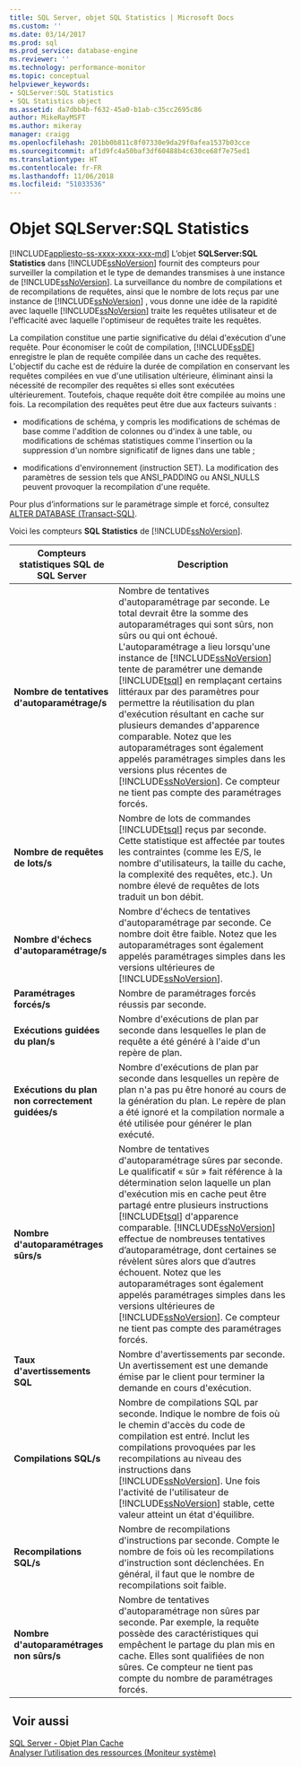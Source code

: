 ```yaml
---
title: SQL Server, objet SQL Statistics | Microsoft Docs
ms.custom: ''
ms.date: 03/14/2017
ms.prod: sql
ms.prod_service: database-engine
ms.reviewer: ''
ms.technology: performance-monitor
ms.topic: conceptual
helpviewer_keywords:
- SQLServer:SQL Statistics
- SQL Statistics object
ms.assetid: da7dbb4b-f632-45a0-b1ab-c35cc2695c86
author: MikeRayMSFT
ms.author: mikeray
manager: craigg
ms.openlocfilehash: 201bb0b811c8f07330e9da29f0afea1537b03cce
ms.sourcegitcommit: af1d9fc4a50baf3df60488b4c630ce68f7e75ed1
ms.translationtype: HT
ms.contentlocale: fr-FR
ms.lasthandoff: 11/06/2018
ms.locfileid: "51033536"
---
```

# <a name="sql-server-sql-statistics-object"></a>Objet SQLServer:SQL Statistics
[!INCLUDE[appliesto-ss-xxxx-xxxx-xxx-md](../../includes/appliesto-ss-xxxx-xxxx-xxx-md.md)]
  L’objet **SQLServer:SQL Statistics** dans [!INCLUDE[ssNoVersion](../../includes/ssnoversion-md.md)] fournit des compteurs pour surveiller la compilation et le type de demandes transmises à une instance de [!INCLUDE[ssNoVersion](../../includes/ssnoversion-md.md)]. La surveillance du nombre de compilations et de recompilations de requêtes, ainsi que le nombre de lots reçus par une instance de [!INCLUDE[ssNoVersion](../../includes/ssnoversion-md.md)] , vous donne une idée de la rapidité avec laquelle [!INCLUDE[ssNoVersion](../../includes/ssnoversion-md.md)] traite les requêtes utilisateur et de l'efficacité avec laquelle l'optimiseur de requêtes traite les requêtes.  
  
 La compilation constitue une partie significative du délai d'exécution d'une requête. Pour économiser le coût de compilation, [!INCLUDE[ssDE](../../includes/ssde-md.md)] enregistre le plan de requête compilée dans un cache des requêtes. L'objectif du cache est de réduire la durée de compilation en conservant les requêtes compilées en vue d'une utilisation ultérieure, éliminant ainsi la nécessité de recompiler des requêtes si elles sont exécutées ultérieurement. Toutefois, chaque requête doit être compilée au moins une fois. La recompilation des requêtes peut être due aux facteurs suivants :  
  
-   modifications de schéma, y compris les modifications de schémas de base comme l'addition de colonnes ou d'index à une table, ou modifications de schémas statistiques comme l'insertion ou la suppression d'un nombre significatif de lignes dans une table ;  
  
-   modifications d'environnement (instruction SET). La modification des paramètres de session tels que ANSI_PADDING ou ANSI_NULLS peuvent provoquer la recompilation d'une requête.  
  
 Pour plus d’informations sur le paramétrage simple et forcé, consultez [ALTER DATABASE &#40;Transact-SQL&#41;](../../t-sql/statements/alter-database-transact-sql.md).  
  
 Voici les compteurs **SQL Statistics** de [!INCLUDE[ssNoVersion](../../includes/ssnoversion-md.md)].  
  
|Compteurs statistiques SQL de SQL Server|Description|  
|----------------------------------------|-----------------|  
|**Nombre de tentatives d'autoparamétrage/s**|Nombre de tentatives d'autoparamétrage par seconde. Le total devrait être la somme des autoparamétrages qui sont sûrs, non sûrs ou qui ont échoué. L'autoparamétrage a lieu lorsqu'une instance de [!INCLUDE[ssNoVersion](../../includes/ssnoversion-md.md)] tente de paramétrer une demande [!INCLUDE[tsql](../../includes/tsql-md.md)] en remplaçant certains littéraux par des paramètres pour permettre la réutilisation du plan d'exécution résultant en cache sur plusieurs demandes d'apparence comparable. Notez que les autoparamétrages sont également appelés paramétrages simples dans les versions plus récentes de [!INCLUDE[ssNoVersion](../../includes/ssnoversion-md.md)]. Ce compteur ne tient pas compte des paramétrages forcés.|  
|**Nombre de requêtes de lots/s**|Nombre de lots de commandes [!INCLUDE[tsql](../../includes/tsql-md.md)] reçus par seconde. Cette statistique est affectée par toutes les contraintes (comme les E/S, le nombre d'utilisateurs, la taille du cache, la complexité des requêtes, etc.). Un nombre élevé de requêtes de lots traduit un bon débit.|  
|**Nombre d'échecs d'autoparamétrage/s**|Nombre d'échecs de tentatives d'autoparamétrage par seconde. Ce nombre doit être faible. Notez que les autoparamétrages sont également appelés paramétrages simples dans les versions ultérieures de [!INCLUDE[ssNoVersion](../../includes/ssnoversion-md.md)].|  
|**Paramétrages forcés/s**|Nombre de paramétrages forcés réussis par seconde.|  
|**Exécutions guidées du plan/s**|Nombre d'exécutions de plan par seconde dans lesquelles le plan de requête a été généré à l'aide d'un repère de plan.|  
|**Exécutions du plan non correctement guidées/s**|Nombre d'exécutions de plan par seconde dans lesquelles un repère de plan n'a pas pu être honoré au cours de la génération du plan. Le repère de plan a été ignoré et la compilation normale a été utilisée pour générer le plan exécuté.|  
|**Nombre d'autoparamétrages sûrs/s**|Nombre de tentatives d'autoparamétrage sûres par seconde. Le qualificatif « sûr » fait référence à la détermination selon laquelle un plan d'exécution mis en cache peut être partagé entre plusieurs instructions [!INCLUDE[tsql](../../includes/tsql-md.md)] d'apparence comparable. [!INCLUDE[ssNoVersion](../../includes/ssnoversion-md.md)] effectue de nombreuses tentatives d’autoparamétrage, dont certaines se révèlent sûres alors que d’autres échouent. Notez que les autoparamétrages sont également appelés paramétrages simples dans les versions ultérieures de [!INCLUDE[ssNoVersion](../../includes/ssnoversion-md.md)]. Ce compteur ne tient pas compte des paramétrages forcés.|  
|**Taux d'avertissements SQL**|Nombre d'avertissements par seconde. Un avertissement est une demande émise par le client pour terminer la demande en cours d'exécution.|  
|**Compilations SQL/s**|Nombre de compilations SQL par seconde. Indique le nombre de fois où le chemin d'accès du code de compilation est entré. Inclut les compilations provoquées par les recompilations au niveau des instructions dans [!INCLUDE[ssNoVersion](../../includes/ssnoversion-md.md)]. Une fois l'activité de l'utilisateur de [!INCLUDE[ssNoVersion](../../includes/ssnoversion-md.md)] stable, cette valeur atteint un état d'équilibre.|  
|**Recompilations SQL/s**|Nombre de recompilations d'instructions par seconde. Compte le nombre de fois où les recompilations d'instruction sont déclenchées. En général, il faut que le nombre de recompilations soit faible.|  
|**Nombre d'autoparamétrages non sûrs/s**|Nombre de tentatives d'autoparamétrage non sûres par seconde. Par exemple, la requête possède des caractéristiques qui empêchent le partage du plan mis en cache. Elles sont qualifiées de non sûres. Ce compteur ne tient pas compte du nombre de paramétrages forcés.|  
  
## <a name="see-also"></a> Voir aussi  
 [SQL Server - Objet Plan Cache](../../relational-databases/performance-monitor/sql-server-plan-cache-object.md)   
 [Analyser l’utilisation des ressources &#40;Moniteur système&#41;](../../relational-databases/performance-monitor/monitor-resource-usage-system-monitor.md)  
  
  
